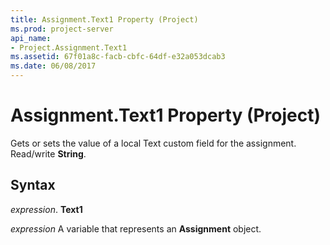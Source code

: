 ```yaml
---
title: Assignment.Text1 Property (Project)
ms.prod: project-server
api_name:
- Project.Assignment.Text1
ms.assetid: 67f01a8c-facb-cbfc-64df-e32a053dcab3
ms.date: 06/08/2017
---
```



# Assignment.Text1 Property (Project)

Gets or sets the value of a local Text custom field for the assignment. Read/write **String**.


## Syntax

 _expression_. **Text1**

 _expression_ A variable that represents an **Assignment** object.


